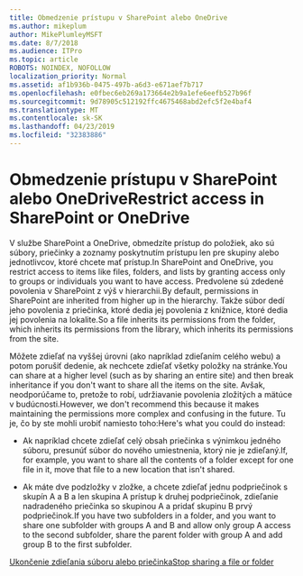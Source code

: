 ```yaml
---
title: Obmedzenie prístupu v SharePoint alebo OneDrive
ms.author: mikeplum
author: MikePlumleyMSFT
ms.date: 8/7/2018
ms.audience: ITPro
ms.topic: article
ROBOTS: NOINDEX, NOFOLLOW
localization_priority: Normal
ms.assetid: af1b936b-0475-497b-a6d3-e671aef7b717
ms.openlocfilehash: e0fbec6eb269a173664e2b9a1efe6eefb527b96f
ms.sourcegitcommit: 9d78905c512192ffc4675468abd2efc5f2e4baf4
ms.translationtype: MT
ms.contentlocale: sk-SK
ms.lasthandoff: 04/23/2019
ms.locfileid: "32383886"
---
```

# <a name="restrict-access-in-sharepoint-or-onedrive"></a><span data-ttu-id="5aec0-102">Obmedzenie prístupu v SharePoint alebo OneDrive</span><span class="sxs-lookup"><span data-stu-id="5aec0-102">Restrict access in SharePoint or OneDrive</span></span>

<span data-ttu-id="5aec0-103">V službe SharePoint a OneDrive, obmedzíte prístup do položiek, ako sú súbory, priečinky a zoznamy poskytnutím prístupu len pre skupiny alebo jednotlivcov, ktoré chcete mať prístup.</span><span class="sxs-lookup"><span data-stu-id="5aec0-103">In SharePoint and OneDrive, you restrict access to items like files, folders, and lists by granting access only to groups or individuals you want to have access.</span></span> <span data-ttu-id="5aec0-104">Predvolene sú zdedené povolenia v SharePoint z výš v hierarchii.</span><span class="sxs-lookup"><span data-stu-id="5aec0-104">By default, permissions in SharePoint are inherited from higher up in the hierarchy.</span></span> <span data-ttu-id="5aec0-105">Takže súbor dedí jeho povolenia z priečinka, ktoré dedia jej povolenia z knižnice, ktoré dedia jej povolenia na lokalite.</span><span class="sxs-lookup"><span data-stu-id="5aec0-105">So a file inherits its permissions from the folder, which inherits its permissions from the library, which inherits its permissions from the site.</span></span>
  
<span data-ttu-id="5aec0-106">Môžete zdieľať na vyššej úrovni (ako napríklad zdieľaním celého webu) a potom porušiť dedenie, ak nechcete zdieľať všetky položky na stránke.</span><span class="sxs-lookup"><span data-stu-id="5aec0-106">You can share at a higher level (such as by sharing an entire site) and then break inheritance if you don't want to share all the items on the site.</span></span> <span data-ttu-id="5aec0-107">Avšak, neodporúčame to, pretože to robí, udržiavanie povolenia zložitých a mätúce v budúcnosti.</span><span class="sxs-lookup"><span data-stu-id="5aec0-107">However, we don't recommend this because it makes maintaining the permissions more complex and confusing in the future.</span></span> <span data-ttu-id="5aec0-108">Tu je, čo by ste mohli urobiť namiesto toho:</span><span class="sxs-lookup"><span data-stu-id="5aec0-108">Here's what you could do instead:</span></span>
  
- <span data-ttu-id="5aec0-109">Ak napríklad chcete zdieľať celý obsah priečinka s výnimkou jedného súboru, presunúť súbor do nového umiestnenia, ktorý nie je zdieľaný.</span><span class="sxs-lookup"><span data-stu-id="5aec0-109">If, for example, you want to share all the contents of a folder except for one file in it, move that file to a new location that isn't shared.</span></span>
    
- <span data-ttu-id="5aec0-110">Ak máte dve podzložky v zložke, a chcete zdieľať jednu podpriečinok s skupín A a B a len skupina A prístup k druhej podpriečinok, zdieľanie nadradeného priečinka so skupinou A a pridať skupinu B prvý podpriečinok.</span><span class="sxs-lookup"><span data-stu-id="5aec0-110">If you have two subfolders in a folder, and you want to share one subfolder with groups A and B and allow only group A access to the second subfolder, share the parent folder with group A and add group B to the first subfolder.</span></span>
    
[<span data-ttu-id="5aec0-111">Ukončenie zdieľania súboru alebo priečinka</span><span class="sxs-lookup"><span data-stu-id="5aec0-111">Stop sharing a file or folder </span></span>](https://go.microsoft.com/fwlink/?linkid=2008861)
  

